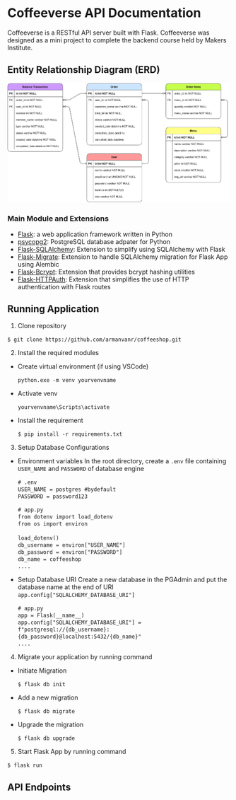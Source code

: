 # Coffeeverse API Documentation

Coffeeverse is a RESTful API server built with Flask. Coffeeverse was designed as a mini project to complete the backend course held by Makers Institute.

## Entity Relationship Diagram (ERD)
![ERD of Coffeeverse API Server](./sql/coffeeshop-erd.png)

### Main Module and Extensions
- [Flask](https://flask.palletsprojects.com/en/2.3.x/): a web application framework written in Python
- [psycopg2](https://pypi.org/project/psycopg2/): PostgreSQL database adpater for Python
- [Flask-SQLAlchemy](https://flask-sqlalchemy.palletsprojects.com/en/3.0.x/): Extension to simplify using SQLAlchemy with Flask
- [Flask-Migrate](https://flask-migrate.readthedocs.io/en/latest/): Extension to handle SQLAlchemy migration for Flask App using Alembic
- [Flask-Bcrypt](https://flask-bcrypt.readthedocs.io/en/1.0.1/): Extension that provides bcrypt hashing utilities
- [Flask-HTTPAuth](https://flask-httpauth.readthedocs.io/en/latest/): Extension that simplifies the use of HTTP authentication with Flask routes

## Running Application
1. Clone repository
```
$ git clone https://github.com/armanvanr/coffeeshop.git
```
2. Install the required modules
 - Create virtual environment (if using VSCode)
    ```
    python.exe -m venv yourvenvname
    ```
 - Activate venv
    ```
    yourvenvname\Scripts\activate
    ```
 - Install the requirement
    ```
    $ pip install -r requirements.txt
    ```
3. Setup Database Configurations
 - Environment variables
    In the root directory, create a `.env` file containing `USER_NAME` and `PASSWORD` of database engine
    ```
    # .env
    USER_NAME = postgres #bydefault
    PASSWORD = password123
    ```
    ```
    # app.py
    from dotenv import load_dotenv
    from os import environ

    load_dotenv()
    db_username = environ["USER_NAME"]
    db_password = environ["PASSWORD"]
    db_name = coffeeshop
    ....
    ```
 - Setup Database URI
    Create a new database in the PGAdmin and put the database name at the end of URI `app.config["SQLALCHEMY_DATABASE_URI"]`
    ```
    # app.py
    app = Flask(__name__)
    app.config["SQLALCHEMY_DATABASE_URI"] = f"postgresql://{db_username}:{db_password}@localhost:5432/{db_name}"
    ....
    ```
4. Migrate your application by running command
 - Initiate Migration
    ```
    $ flask db init
    ```
 - Add a new migration
    ```
    $ flask db migrate
    ```
 - Upgrade the migration
    ```
    $ flask db upgrade
    ```
5. Start Flask App by running command
```
$ flask run
```

## API Endpoints

